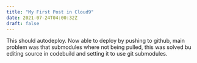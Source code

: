 ```yaml
---
title: "My First Post in Cloud9"
date: 2021-07-24T04:00:32Z
draft: false
---
```


This should autodeploy.
Now able to deploy by pushing to github, main problem was that submodules where not being pulled, 
this was solved bu editing source in codebuild and setting it to use git submodules.